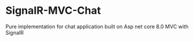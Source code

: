 # SignalR-MVC-Chat
Pure implementation for chat application built on Asp net core 8.0 MVC with SignalR 
